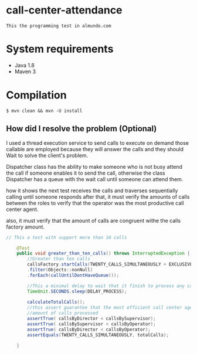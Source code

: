# call-center-attendance
    This the programming test in almundo.com

# System requirements

- Java  1.8
- Maven 3

# Compilation
```shell
$ mvn clean && mvn -U install

```


## How did I resolve the problem (Optional)

I used a thread execution service to send calls to execute on demand
those callable are employed because they will answer the calls and they should
Wait to solve the client's problem.

Dispatcher class has the ability to make someone who is not busy attend the call
if someone enables it to send the call, otherwise the class Dispatcher has a queue with the wait
call until someone can attend them.

how it shows the next test receives the calls and traverses sequentially calling until someone responds
after that, it must verify the amounts of calls between the roles to verify that the operator was the
most productive call center agent.

also, it must verify that the amount of calls are congruent withe the calls factory amount.

```java
// This a test with support more than 10 calls

    @Test
	public void greater_than_ten_calls() throws InterruptedException {
		//Greater than ten calls
		callsFactory.startCalls(TWENTY_CALLS_SIMULTANEOUSLY + EXCLUSIVE).stream().sequential()
		.filter(Objects::nonNull)
		.forEach(callUntilDontHaveQueue());

		//This a minimal delay to wait that it finish to process any call
		TimeUnit.SECONDS.sleep(DELAY_PROCESS);
		
		calculateTotalCalls();
		//this assert guarantee that the most efficient call center agent is the operator with major 
		//amount of calls processed 
		assertTrue( callsByDirector < callsBySupervisor);
		assertTrue( callsBySupervisor < callsByOperator);
		assertTrue( callsByDirector < callsByOperator);
		assertEquals(TWENTY_CALLS_SIMULTANEOUSLY, totalCalls);

	}
```
